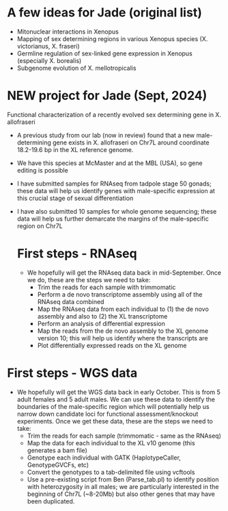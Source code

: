# A few ideas for Jade (original list)
* Mitonuclear interactions in Xenopus
* Mapping of sex determining regions in various Xenopus species (X. victorianus, X. fraseri)
* Germline regulation of sex-linked gene expression in Xenopus (especially X. borealis)
* Subgenome evolution of X. mellotropicalis

# NEW project for Jade (Sept, 2024)

Functional characterization of a recently evolved sex determining gene in X. allofraseri
* A previous study from our lab (now in review) found that a new male-determining gene exists in X. allofraseri on Chr7L around coordinate 18.2-19.6 bp in the XL reference genome.
* We have this species at McMaster and at the MBL (USA), so gene editing is possible
* I have submitted samples for RNAseq from tadpole stage 50 gonads; these data will help us identify genes with male-specific expression at this crucial stage of sexual differentiation
* I have also submitted 10 samples for whole genome sequencing; these data will help us further demarcate the margins of the male-specific region on Chr7L

  # First steps - RNAseq
  * We hopefully will get the RNAseq data back in mid-September. Once we do, these are the steps we need to take:
    * Trim the reads for each sample with trimmomatic
    * Perform a de novo transcriptome assembly using all of the RNAseq data combined
    * Map the RNAseq data from each individual to (1) the de novo assembly and also to (2) the XL transcriptome
    * Perform an analysis of differential expression
    * Map the reads from the de novo assembly to the XL genome version 10; this will help us identify where the transcripts are
    * Plot differentially expressed reads on the XL genome
   
# First steps - WGS data
  *  We hopefully will get the WGS data back in early October. This is from 5 adult females and 5 adult males. We can use these data to identify the boundaries of the male-specific region which will potentially help us narrow down candidate loci for functional assessment/knockout experiments. Once we get these data, these are the steps we need to take:
      * Trim the reads for each sample (trimmomatic - same as the RNAseq)
      * Map the data for each individual to the XL v10 genome (this generates a bam file)
      * Genotype each individual with GATK (HaplotypeCaller, GenotypeGVCFs, etc)
      * Convert the genotypes to a tab-delimited file using vcftools
      * Use a pre-existing script from Ben (Parse_tab.pl) to identify position with heterozygosity in all males; we are particularly interested in the beginning of Chr7L (~8-20Mb) but also other genes that may have been duplicated.
